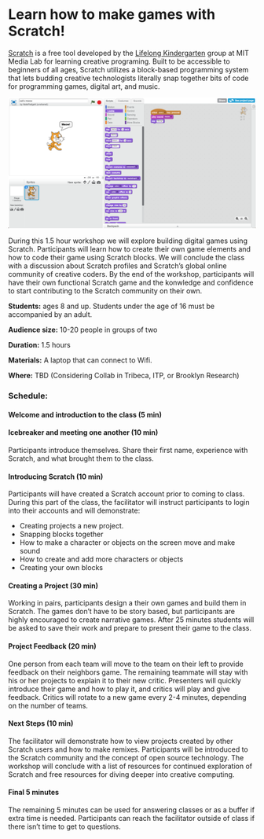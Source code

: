 # Learn how to make games with Scratch! 

[Scratch](https://scratch.mit.edu) is a free tool developed by the [Lifelong Kindergarten](https://www.media.mit.edu/groups/lifelong-kindergarten/overview/) group at MIT Media Lab for learning creative programing. Built to be accessible to beginners of all ages, Scratch utilizes a block-based programming system that lets budding creative technologists literally snap together bits of code for programming games, digital art, and music. 

![ScratchImage](https://github.com/NatePadgett/teachingasart2018/blob/master/assignments/8_Finalproposal/Nate_Padgett_CatsMeow.png)

During this 1.5 hour workshop we will explore building digital games using Scratch. Participants will learn how to create their own game elements and how to code their game using Scratch blocks. We will conclude the class with a discussion about Scratch profiles and Scratch’s global online community of creative coders. By the end of the workshop, participants will have their own functional Scratch game and the konwledge and confidence to start contributing to the Scratch community on their own.

**Students:** ages 8 and up. Students under the age of 16 must be accompanied by an adult.

**Audience size:** 10-20 people in groups of two

**Duration:** 1.5 hours

**Materials:** A laptop that can connect to Wifi.

**Where:** TBD (Considering Collab in Tribeca, ITP, or Brooklyn Research)


### Schedule: 

#### Welcome and introduction to the class (5 min)


#### Icebreaker and meeting one another (10 min)
Participants introduce themselves. Share their first name, experience with Scratch, and what brought them to the class. 


#### Introducing Scratch (10 min)
Participants will have created a Scratch account prior to coming to class. During this part of the class, the facilitator will instruct participants to login into their accounts and will demonstrate: 
* Creating projects a new project. 
* Snapping blocks together
* How to make a character or objects on the screen move and make sound
* How to create and add more characters or objects
* Creating your own blocks


#### Creating a Project (30 min)
Working in pairs, participants design a their own games and build them in Scratch. The games don’t have to be story based, but participants are highly encouraged to create narrative games. After 25 minutes students will be asked to save their work and prepare to present their game to the class. 


#### Project Feedback (20 min)
One person from each team will move to the team on their left to provide feedback on their neighbors game. The remaining teammate will stay with his or her projects to explain it to their new critic. Presenters will quickly introduce their game and how to play it, and critics will play and give feedback. Critics will rotate to a new game every 2-4 minutes, depending on the number of teams. 


#### Next Steps (10 min)
The facilitator will demonstrate how to view projects created by other Scratch users and how to make remixes. Participants will be introduced to the Scratch community and the concept of open source technology. The workshop will conclude with a list of resources for continued exploration of Scratch and free resources for diving deeper into creative computing. 


#### Final 5 minutes
The remaining 5 minutes can be used for answering classes or as a buffer if extra time is needed. Participants can reach the facilitator outside of class if there isn’t time to get to questions. 
